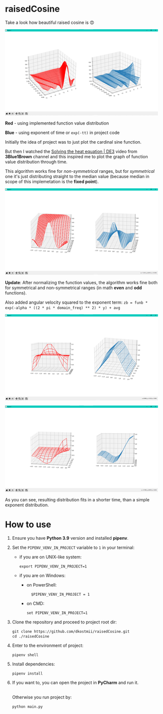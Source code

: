 raisedCosine
============

Take a look how beautiful raised cosine is 😍

![Example plot](./img/example-screenshot.png)

**Red** - using implemented function value distribution

**Blue** - using exponent of time or `exp(-tt)` in project code

Initially the idea of project was to just plot the cardinal sine function.

But then I watched the [Solving the heat equation | DE3](https://youtu.be/ToIXSwZ1pJU) video from **3Blue1Brown** channel
and this inspired me to plot the graph of function value distribution through time.

This algorithm works fine for _non-symmetrical_ ranges, but for _symmetrical_ one it's just distributing straight
to the median value (because median in scope of this implemetation is the **fixed point**).

![Example showing distribution to the median of symmetrical range](./img/disadvantage-screenshot.png)

**Update**: After normalizing the function values, the algorithm works fine both for symmetrical and non-symmetrical ranges
(in math **even** and **odd** functions).

Also added angular velocity squared to the exponent term: `zb = funb * exp(-alpha * ((2 * pi * domain_freq) ** 2) * y) + avg`

![Example showing distribution for symmetrical range](./img/disadvantage-update-screenshot.png)

![Example showing distribution for non-symmetrical range](./img/disadvantage-update-screenshot-01.png)

As you can see, resulting distribution fits in a shorter time, than a simple exponent distribution.

How to use
==========

1. Ensure you have **Python 3.9** version and installed **pipenv**.
2. Set the `PIPENV_VENV_IN_PROJECT` variable to `1` in your terminal:
   - if you are on UNIX-like system:

       ```
       export PIPENV_VENV_IN_PROJECT=1
        ```
   - if you are on Windows:
       - on PowerShell: 
        
           ```
             $PIPENV_VENV_IN_PROJECT = 1
         ```
         
       - on CMD: 
       
           ```
           set PIPENV_VENV_IN_PROJECT=1
           ```
         
3. Clone the repository and proceed to project root dir:
    ```
    git clone https://github.com/dkostmii/raisedCosine.git
    cd ./raisedCosine
    ```
4. Enter to the environment of project: 
    ```
    pipenv shell
    ```
5. Install dependencies:
    ```
    pipenv install
    ```
6. If you want to, you can open the project in **PyCharm** and run it.
    
    \
    Otherwise you run project by:
    ```
    python main.py
    ```
